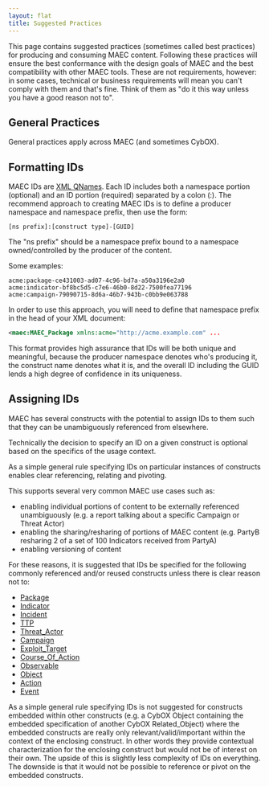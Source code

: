 ```yaml
---
layout: flat
title: Suggested Practices
---
```


This page contains suggested practices (sometimes called best practices) for producing and consuming MAEC content. Following these practices will ensure the best conformance with the design goals of MAEC and the best compatibility with other MAEC tools. These are not requirements, however: in some cases, technical or business requirements will mean you can't comply with them and that's fine. Think of them as "do it this way unless you have a good reason not to".

## General Practices

General practices apply across MAEC (and sometimes CybOX).

## Formatting IDs

MAEC IDs are [XML QNames](http://en.wikipedia.org/wiki/QName). Each ID includes both a namespace portion (optional) and an ID portion (required) separated by a colon (:). The recommend approach to creating MAEC IDs is to define a producer namespace and namespace prefix, then use the form:

`[ns prefix]:[construct type]-[GUID]`

The "ns prefix" should be a namespace prefix bound to a namespace owned/controlled by the producer of the content.

Some examples:

    acme:package-ce431003-ad07-4c96-bd7a-a50a3196e2a0
    acme:indicator-bf8bc5d5-c7e6-46b0-8d22-7500fea77196
    acme:campaign-79090715-8d6a-46b7-943b-c0bb9e063788

In order to use this approach, you will need to define that namespace prefix in the head of your XML document:

```xml
<maec:MAEC_Package xmlns:acme="http://acme.example.com" ...
```

This format provides high assurance that IDs will be both unique and meaningful, because the producer namespace denotes who's producing it, the construct name denotes what it is, and the overall ID including the GUID lends a high degree of confidence in its uniqueness.

## Assigning IDs

MAEC has several constructs with the potential to assign IDs to them such that they can be unambiguously referenced from elsewhere.

Technically the decision to specify an ID on a given construct is optional based on the specifics of the usage context.

As a simple general rule specifying IDs on particular instances of constructs enables clear referencing, relating and pivoting.

This supports several very common MAEC use cases such as:

* enabling individual portions of content to be externally referenced unambiguously (e.g. a report talking about a specific Campaign or Threat Actor)
* enabling the sharing/resharing of portions of MAEC content (e.g. PartyB resharing 2 of a set of 100 Indicators received from PartyA)
* enabling versioning of content


For these reasons, it is suggested that IDs be specified for the following commonly referenced and/or reused constructs unless there is clear reason not to:

* [Package](/data-model/{{site.current_version}}/stix/STIXType)
* [Indicator](/data-model/{{site.current_version}}/indicator/IndicatorType)
* [Incident](/data-model/{{site.current_version}}/incident/IncidentType)
* [TTP](/data-model/{{site.current_version}}/ttp/TTPType)
* [Threat_Actor](/data-model/{{site.current_version}}/ta/ThreatActorType)
* [Campaign](/data-model/{{site.current_version}}/campaign/CampaignType)
* [Exploit_Target](/data-model/{{site.current_version}}/et/ExploitTargetType)
* [Course_Of_Action](/data-model/{{site.current_version}}/coa/CourseOfActionType)
* [Observable](/data-model/{{site.current_version}}/cybox/ObservableType)
* [Object](/data-model/{{site.current_version}}/cybox/ObjectType)
* [Action](/data-model/{{site.current_version}}/cybox/ActionType)
* [Event](/data-model/{{site.current_version}}/cybox/EventType)

As a simple general rule specifying IDs is not suggested for constructs embedded within other constructs (e.g. a CybOX Object containing the embedded specification of another CybOX Related_Object) where the embedded constructs are really only relevant/valid/important within the context of the enclosing construct. In other words they provide contextual characterization for the enclosing construct but would not be of interest on their own. 
The upside of this is slightly less complexity of IDs on everything. The downside is that it would not be possible to reference or pivot on the embedded constructs.

